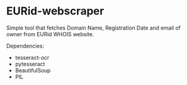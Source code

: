 # EURid-webscraper
Simple tool that fetches Domain Name, Registration Date and email of owner from EURid WHOIS website.

<p>
Dependencies:
<ul>
  <li>tesseract-ocr</li>
  <li>pytesseract</li>
  <li>BeautifulSoup</li>
  <li>PIL</li>
</p>
